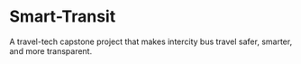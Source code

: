 # Smart-Transit
A travel-tech capstone project that makes intercity bus travel safer, smarter, and more transparent.
